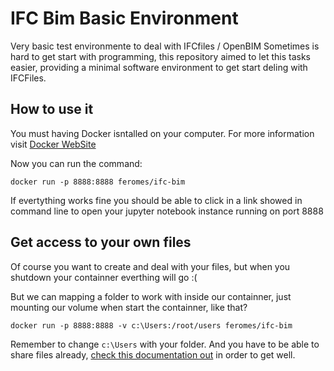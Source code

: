 # IFC Bim Basic Environment

Very basic test environmente to deal with IFCfiles / OpenBIM
Sometimes is hard to get start with programming, this repository aimed to let this tasks easier, providing a minimal software environment to get start deling with IFCFiles.

## How to use it

You must having Docker isntalled on your computer. For more information visit [Docker WebSite](https://docs.docker.com/docker-for-windows/install/)

Now you can run the command:

```
docker run -p 8888:8888 feromes/ifc-bim
```

If evertything works fine you should be able to click in a link showed in command line to open your jupyter notebook instance running on port 8888

## Get access to your own files

Of course you want to create and deal with your files, but when you shutdown your containner everthing will go :(

But we can mapping a folder to work with inside our containner, just mounting our volume when start the containner, like that?

```
docker run -p 8888:8888 -v c:\Users:/root/users feromes/ifc-bim
```

Remember to change `c:\Users` with your folder. And you have to be able to share files already, [check this documentation out](https://docs.microsoft.com/en-us/visualstudio/containers/troubleshooting-docker-errors?view=vs-2019) in order to get well.

